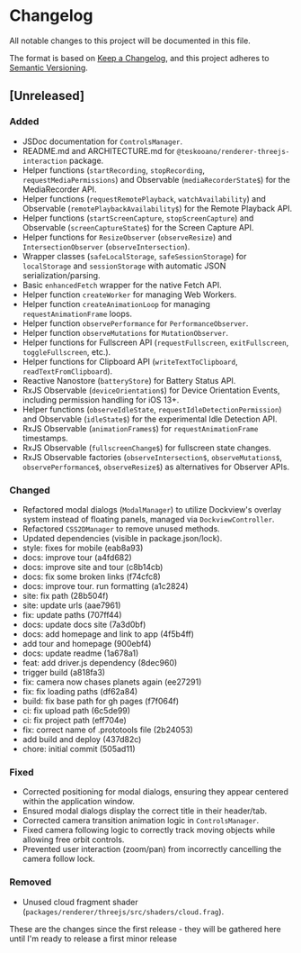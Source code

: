 # Changelog

All notable changes to this project will be documented in this file.

The format is based on [Keep a Changelog](https://keepachangelog.com/en/1.0.0/),
and this project adheres to [Semantic Versioning](https://semver.org/spec/v2.0.0.html).

## [Unreleased]

### Added

- JSDoc documentation for `ControlsManager`.
- README.md and ARCHITECTURE.md for `@teskooano/renderer-threejs-interaction` package.
- Helper functions (`startRecording`, `stopRecording`, `requestMediaPermissions`) and Observable (`mediaRecorderState$`) for the MediaRecorder API.
- Helper functions (`requestRemotePlayback`, `watchAvailability`) and Observable (`remotePlaybackAvailability$`) for the Remote Playback API.
- Helper functions (`startScreenCapture`, `stopScreenCapture`) and Observable (`screenCaptureState$`) for the Screen Capture API.
- Helper functions for `ResizeObserver` (`observeResize`) and `IntersectionObserver` (`observeIntersection`).
- Wrapper classes (`safeLocalStorage`, `safeSessionStorage`) for `localStorage` and `sessionStorage` with automatic JSON serialization/parsing.
- Basic `enhancedFetch` wrapper for the native Fetch API.
- Helper function `createWorker` for managing Web Workers.
- Helper function `createAnimationLoop` for managing `requestAnimationFrame` loops.
- Helper function `observePerformance` for `PerformanceObserver`.
- Helper function `observeMutations` for `MutationObserver`.
- Helper functions for Fullscreen API (`requestFullscreen`, `exitFullscreen`, `toggleFullscreen`, etc.).
- Helper functions for Clipboard API (`writeTextToClipboard`, `readTextFromClipboard`).
- Reactive Nanostore (`batteryStore`) for Battery Status API.
- RxJS Observable (`deviceOrientation$`) for Device Orientation Events, including permission handling for iOS 13+.
- Helper functions (`observeIdleState`, `requestIdleDetectionPermission`) and Observable (`idleState$`) for the experimental Idle Detection API.
- RxJS Observable (`animationFrames$`) for `requestAnimationFrame` timestamps.
- RxJS Observable (`fullscreenChange$`) for fullscreen state changes.
- RxJS Observable factories (`observeIntersection$`, `observeMutations$`, `observePerformance$`, `observeResize$`) as alternatives for Observer APIs.

### Changed

- Refactored modal dialogs (`ModalManager`) to utilize Dockview's overlay system instead of floating panels, managed via `DockviewController`.
- Refactored `CSS2DManager` to remove unused methods.
- Updated dependencies (visible in package.json/lock).
- style: fixes for mobile (eab8a93)
- docs: improve tour (a4fd682)
- docs: improve site and tour (c8b14cb)
- docs: fix some broken links (f74cfc8)
- docs: improve tour. run formatting (a1c2824)
- site: fix path (28b504f)
- site: update urls (aae7961)
- fix: update paths (707ff44)
- docs: update docs site (7a3d0bf)
- docs: add homepage and link to app (4f5b4ff)
- add tour and homepage (900ebf4)
- docs: update readme (1a678a1)
- feat: add driver.js dependency (8dec960)
- trigger build (a818fa3)
- fix: camera now chases planets again (ee27291)
- fix: fix loading paths (df62a84)
- build: fix base path for gh pages (f7f064f)
- ci: fix upload path (6c5de99)
- ci: fix project path (eff704e)
- fix: correct name of .prototools file (2b24053)
- add build and deploy (437d82c)
- chore: initial commit (505ad11)

### Fixed

- Corrected positioning for modal dialogs, ensuring they appear centered within the application window.
- Ensured modal dialogs display the correct title in their header/tab.
- Corrected camera transition animation logic in `ControlsManager`.
- Fixed camera following logic to correctly track moving objects while allowing free orbit controls.
- Prevented user interaction (zoom/pan) from incorrectly cancelling the camera follow lock.

### Removed

- Unused cloud fragment shader (`packages/renderer/threejs/src/shaders/cloud.frag`).

These are the changes since the first release - they will be gathered here until I'm ready to release a first minor release
